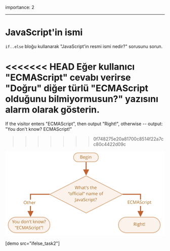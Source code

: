 importance: 2

---

# JavaScript'in ismi

`if..else` bloğu kullanarak "JavaScript\'in resmi ismi nedir?" sorusunu sorun. 

<<<<<<< HEAD
Eğer kullanıcı "ECMAScript" cevabı verirse "Doğru" diğer türlü "ECMAScript olduğunu bilmiyormusun?" yazısını alarm olarak gösterin.
=======
If the visitor enters "ECMAScript", then output "Right!", otherwise -- output: "You don't know? ECMAScript!"
>>>>>>> 0f748275e20a81700c8514f22a7cc80c4422d09c

![](ifelse_task2.svg)

[demo src="ifelse_task2"]

